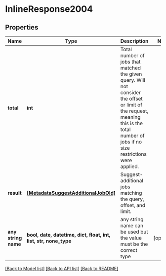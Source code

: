 # InlineResponse2004


## Properties
Name | Type | Description | Notes
------------ | ------------- | ------------- | -------------
**total** | **int** | Total number of jobs that matched the given query. Will not consider the offset or limit of the request, meaning this is the total number of jobs if no size restrictions were applied. | 
**result** | [**[MetadataSuggestAdditionalJobOld]**](MetadataSuggestAdditionalJobOld.md) | Suggest-additional jobs matching the query, offset, and limit. | 
**any string name** | **bool, date, datetime, dict, float, int, list, str, none_type** | any string name can be used but the value must be the correct type | [optional]

[[Back to Model list]](../README.md#documentation-for-models) [[Back to API list]](../README.md#documentation-for-api-endpoints) [[Back to README]](../README.md)


